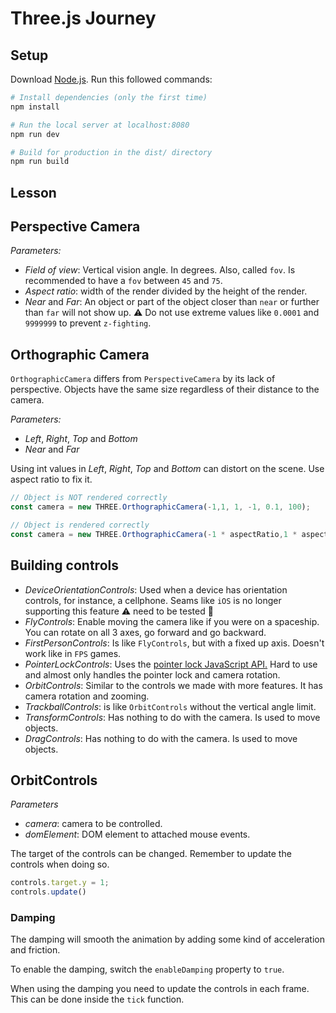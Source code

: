 # Three.js Journey

## Setup
Download [Node.js](https://nodejs.org/en/download/).
Run this followed commands:

``` bash
# Install dependencies (only the first time)
npm install

# Run the local server at localhost:8080
npm run dev

# Build for production in the dist/ directory
npm run build
```



## Lesson

## Perspective Camera

*Parameters:*
- *Field of view*: Vertical vision angle. In degrees. Also, called `fov`. Is recommended to have a `fov` between `45` and `75`.
- *Aspect ratio*: width of the render divided by the height of the render.
- *Near* and *Far*: An object or part of the object closer than `near` or further than `far` will not show up. :warning: Do not use extreme values like `0.0001` and `9999999` to prevent `z-fighting`.

## Orthographic Camera

`OrthographicCamera` differs from `PerspectiveCamera` by its lack of perspective. Objects have the same size regardless of their distance to the camera.

*Parameters:*
- *Left*, *Right*, *Top* and *Bottom*
- *Near* and *Far*

Using int values in *Left*, *Right*, *Top* and *Bottom* can distort on the scene. Use aspect ratio to fix it.

```javascript
// Object is NOT rendered correctly
const camera = new THREE.OrthographicCamera(-1,1, 1, -1, 0.1, 100);

// Object is rendered correctly
const camera = new THREE.OrthographicCamera(-1 * aspectRatio,1 * aspectRatio, 1, -1, 0.1, 100);

```

## Building controls

- *DeviceOrientationControls*: Used when a device has orientation controls, for instance, a cellphone. Seams like `iOS` is no longer supporting this feature :warning: need to be tested :construction:
- *FlyControls*: Enable moving the camera like if you were on a spaceship. You can rotate on all 3 axes, go forward and go backward.
- *FirstPersonControls*: Is like `FlyControls`, but with a fixed up axis. Doesn't work like in `FPS` games.
- *PointerLockControls*: Uses the [pointer lock JavaScript API.](FlyControls) Hard to use and almost only handles the pointer lock and camera rotation.
- *OrbitControls*: Similar to the controls we made with more features. It has camera rotation and zooming.
- *TrackballControls*: is like `OrbitControls` without the vertical angle limit.
- *TransformControls*: Has nothing to do with the camera. Is used to move objects.
- *DragControls*: Has nothing to do with the camera. Is used to move objects.

## OrbitControls

*Parameters*
- *camera*: camera to be controlled.
- *domElement*: DOM element to attached mouse events.

The target of the controls can be changed. Remember to update the controls when doing so.

```javascript
controls.target.y = 1;
controls.update()

```

### Damping
The damping will smooth the animation by adding some kind of acceleration and friction.

To enable the damping, switch the `enableDamping` property to `true`.

When using the damping you need to update the controls in each frame. This can be done inside the `tick` function.